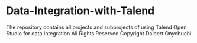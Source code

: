 # Data-Integration-with-Talend
The repository contains all projects and subprojects of using Talend Open Studio for data Integration
All Rights Reserved
Copyright Dalbert Onyebuchi
